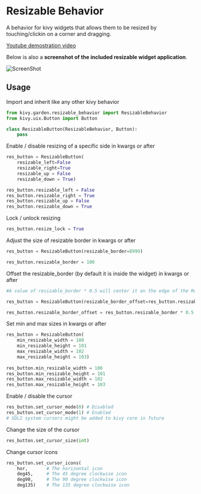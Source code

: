 # Resizable Behavior

A behavior for kivy widgets that allows them to be resized by touching/clickin on a corner and dragging.    
     
     
[Youtube demostration video](https://www.youtube.com/watch?v=n9v36gHA-Ps)     
      
      
Below is also a **screenshot of the included resizable widget application**.     
     
     
![ScreenShot](https://raw.github.com/kivy-garden/garden.resizable_behavior/master/doc/screenshot.png)

## Usage    

Import and inherit like any other kivy behavior
```python
from kivy.garden.resizable_behavior import ResizableBehavior
from kivy.uix.Button import Button

class ResizableButton(ResizableBehavior, Button):
    pass
```

Enable / disable resizing of a specific side in kwargs or after
```python
res_button = ResizableButton(
    resizable_left=False
    resizable_right=True
    resizable_up = False
    resizable_down = True)

res_button.resizable_left = False
res_button.resizable_right = True
res_button.resizable_up = False
res_button.resizable_down = True
```

Lock / unlock resizing
```python
res_button.resize_lock = True
```
    
Adjust the size of resizable border in kwargs or after
```python
res_button = ResizableButton(resizable_border=8999)

res_button.resizable_border = 100
```

Offset the resizable_border (by default it is inside the widget) in kwargs or after     
```python
#A value of resizable_border * 0.5 will center it on the edge of the ResizableButton

res_button = ResizableButton(resizable_border_offset=res_button.resizable_border * 0.5)

res_button.resizable_border_offset = res_button.resizable_border * 0.5
```

Set min and max sizes in kwargs or after     
```python
res_button = ResizableButton(
    min_resizable_width = 100
    min_resizable_height = 101
    max_resizable_width = 102
    max_resizable_height = 103)
    
res_button.min_resizable_width = 100
res_button.min_resizable_height = 101
res_button.max_resizable_width = 102
res_button.max_resizable_height = 103
```

Enable / disable the cursor
```python
res_button.set_cursor_mode(0) # Disabled
res_button.set_cursor_mode(1) # Enabled
# SDL2 system cursors might be added to kivy core in future
```

Change the size of the cursor
```python
res_button.set_cursor_size(int)
```

Change cursor icons
```python
res_button.set_cursor_icons(
    hor,       # The horizontal icon
    deg45,     # The 45 degree clockwise icon
    deg90,     # The 90 degree clockwise icon
    deg135)    # The 135 degree clockwise icon
```
